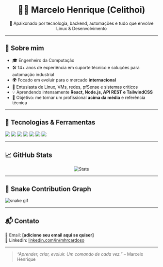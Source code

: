 <h1 align="center">👨‍💻 Marcelo Henrique (Celithoi)</h1>
<p align="center">🚀 Apaixonado por tecnologia, backend, automações e tudo que envolve Linux & Desenvolvimento</p>

---

## 🧠 Sobre mim

- 🎓 Engenheiro da Computação
- 🛠️ 14+ anos de experiência em suporte técnico e soluções para automação industrial
- 🌍 Focado em evoluir para o mercado **internacional**
- 🐧 Entusiasta de Linux, VMs, redes, pfSense e sistemas críticos
- 💡 Aprendendo intensamente **React, Node.js, API REST e TailwindCSS**
- 🎯 Objetivo: me tornar um profissional **acima da média** e referência técnica

---

## 💼 Tecnologias & Ferramentas

<p align="left">
  <img src="https://img.shields.io/badge/Linux-FCC624?style=for-the-badge&logo=linux&logoColor=black" />
  <img src="https://img.shields.io/badge/Docker-2496ED?style=for-the-badge&logo=docker&logoColor=white" />
  <img src="https://img.shields.io/badge/Node.js-339933?style=for-the-badge&logo=nodedotjs&logoColor=white" />
  <img src="https://img.shields.io/badge/React-20232A?style=for-the-badge&logo=react&logoColor=61DAFB" />
  <img src="https://img.shields.io/badge/MySQL-005C84?style=for-the-badge&logo=mysql&logoColor=white" />
  <img src="https://img.shields.io/badge/TailwindCSS-38B2AC?style=for-the-badge&logo=tailwind-css&logoColor=white" />
  <img src="https://img.shields.io/badge/Git-F05032?style=for-the-badge&logo=git&logoColor=white" />
</p>

---

## 📈 GitHub Stats

<p align="center">
  <img src="https://github-readme-stats.vercel.app/api?username=Celithoi&show_icons=true&theme=tokyonight" alt="Stats" />
</p>

---

## 🐍 Snake Contribution Graph

![snake gif](https://github.com/Celithoi/Celithoi/blob/output/github-contribution-grid-snake.svg)

---

## 📬 Contato

📧 Email: **[adicione seu email aqui se quiser]**  
💼 LinkedIn: [linkedin.com/in/mhrcardoso](https://www.linkedin.com/in/mhrcardoso/)

---

> *“Aprender, criar, evoluir. Um comando de cada vez.”* – Marcelo Henrique


